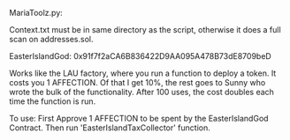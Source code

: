 MariaToolz.py: 

Context.txt must be in same directory as the script, otherwise it does a full scan on addresses.sol.



EasterIslandGod: 0x91f7f2aCA6B836422D9AA095A478B73dE8709beD

Works like the LAU factory, where you run a function to deploy a token. It costs you 1 AFFECTION. Of that I get 10%, the rest goes to Sunny who wrote the bulk of the functionality. After 100 uses, the cost doubles each time the function is run.

To use: First Approve 1 AFFECTION to be spent by the EasterIslandGod Contract. Then run 'EasterIslandTaxCollector' function.
